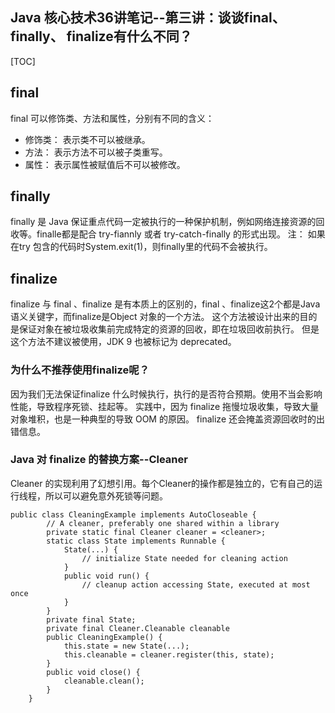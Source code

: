 ## Java 核心技术36讲笔记--第三讲：谈谈final、finally、 finalize有什么不同？
[TOC]

## final 
final 可以修饰类、方法和属性，分别有不同的含义：

+ 修饰类： 表示类不可以被继承。
+ 方法： 表示方法不可以被子类重写。
+ 属性： 表示属性被赋值后不可以被修改。

## finally
finally 是 Java 保证重点代码一定被执行的一种保护机制，例如网络连接资源的回收等。finalle都是配合 try-fiannly 或者 try-catch-finally 的形式出现。
注： 如果在try 包含的代码时System.exit(1)，则finally里的代码不会被执行。

## finalize
finalize 与 final 、finalize 是有本质上的区别的，final 、finalize这2个都是Java 语义关键字，而finalize是Object 对象的一个方法。
这个方法被设计出来的目的是保证对象在被垃圾收集前完成特定的资源的回收，即在垃圾回收前执行。
但是这个方法不建议被使用，JDK 9 也被标记为 deprecated。

### 为什么不推荐使用finalize呢？
因为我们无法保证finalize 什么时候执行，执行的是否符合预期。使用不当会影响性能，导致程序死锁、挂起等。
实践中，因为 finalize 拖慢垃圾收集，导致大量对象堆积，也是一种典型的导致 OOM 的原因。
finalize 还会掩盖资源回收时的出错信息。

### Java 对 finalize 的替换方案--Cleaner

Cleaner 的实现利用了幻想引用。每个Cleaner的操作都是独立的，它有自己的运行线程，所以可以避免意外死锁等问题。

```
public class CleaningExample implements AutoCloseable {
        // A cleaner, preferably one shared within a library
        private static final Cleaner cleaner = <cleaner>;
        static class State implements Runnable { 
            State(...) {
                // initialize State needed for cleaning action
            }
            public void run() {
                // cleanup action accessing State, executed at most once
            }
        }
        private final State;
        private final Cleaner.Cleanable cleanable
        public CleaningExample() {
            this.state = new State(...);
            this.cleanable = cleaner.register(this, state);
        }
        public void close() {
            cleanable.clean();
        }
    }

```

